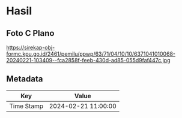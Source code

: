 # Hasil

## Foto C Plano

https://sirekap-obj-formc.kpu.go.id/2461/pemilu/ppwp/63/71/04/10/10/6371041010068-20240221-103409--fca2858f-feeb-430d-ad85-055d9faf447c.jpg


## Metadata

| Key        | Value               |
| ---------- | ------------------- |
| Time Stamp | 2024-02-21 11:00:00 |



